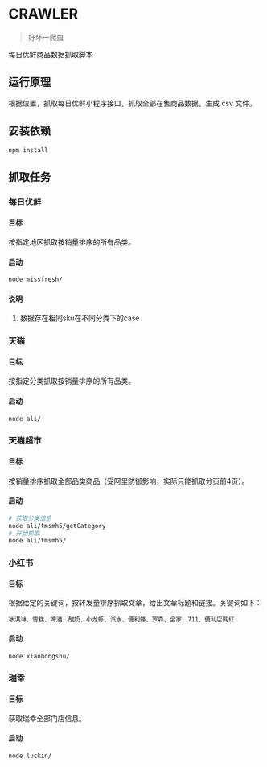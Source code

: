 # CRAWLER

> 好坏一爬虫

每日优鲜商品数据抓取脚本

## 运行原理

根据位置，抓取每日优鲜小程序接口，抓取全部在售商品数据，生成 csv 文件。

## 安装依赖

```bash
npm install
```

## 抓取任务

### 每日优鲜

#### 目标

按指定地区抓取按销量排序的所有品类。

#### 启动

```bash
node missfresh/
```

#### 说明

1. 数据存在相同sku在不同分类下的case

### 天猫

#### 目标

按指定分类抓取按销量排序的所有品类。

#### 启动

```bash
node ali/
```

### 天猫超市

#### 目标

按销量排序抓取全部品类商品（受阿里防御影响，实际只能抓取分页前4页）。

#### 启动

```bash
# 获取分类信息
node ali/tmsmh5/getCategory
# 开始抓取
node ali/tmsmh5/
```

### 小红书

#### 目标

根据给定的关键词，按转发量排序抓取文章，给出文章标题和链接。关键词如下：

```
冰淇淋、雪糕、啤酒、酸奶、小龙虾、汽水、便利蜂、罗森、全家、711、便利店网红
```

#### 启动

```bash
node xiaohongshu/
```

### 瑞幸

#### 目标

获取瑞幸全部门店信息。

#### 启动

```bash
node luckin/
```

